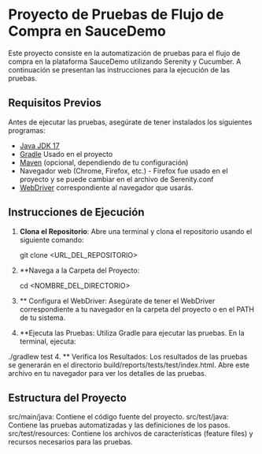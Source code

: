 # Proyecto de Pruebas de Flujo de Compra en SauceDemo

Este proyecto consiste en la automatización de pruebas para el flujo de compra en la plataforma SauceDemo utilizando Serenity y Cucumber. A continuación se presentan las instrucciones para la ejecución de las pruebas.

## Requisitos Previos

Antes de ejecutar las pruebas, asegúrate de tener instalados los siguientes programas:

- [Java JDK 17](https://www.oracle.com/java/technologies/javase-jdk17-downloads.html)
- [Gradle](https://gradle.org/install/) Usado en el proyecto
- [Maven](https://maven.apache.org/download.cgi) (opcional, dependiendo de tu configuración)
- Navegador web (Chrome, Firefox, etc.) - Firefox fue usado en el proyecto y se puede cambiar en el archivo de Serenity.conf
- [WebDriver](https://www.selenium.dev/documentation/webdriver/getting_started/installation/) correspondiente al navegador que usarás.

## Instrucciones de Ejecución

1. **Clona el Repositorio**:
   Abre una terminal y clona el repositorio usando el siguiente comando:
 
   git clone <URL_DEL_REPOSITORIO>
2. **Navega a la Carpeta del Proyecto:

    cd <NOMBRE_DEL_DIRECTORIO>
3. ** Configura el WebDriver: Asegúrate de tener el WebDriver correspondiente a tu navegador en la carpeta del proyecto o en el PATH de tu sistema.

3. **Ejecuta las Pruebas: Utiliza Gradle para ejecutar las pruebas. En la terminal, ejecuta:

./gradlew test
4. ** Verifica los Resultados: Los resultados de las pruebas se generarán en el directorio build/reports/tests/test/index.html. Abre este archivo en tu navegador para ver los detalles de las pruebas.

## Estructura del Proyecto
src/main/java: Contiene el código fuente del proyecto.
src/test/java: Contiene las pruebas automatizadas y las definiciones de los pasos.
src/test/resources: Contiene los archivos de características (feature files) y recursos necesarios para las pruebas.
